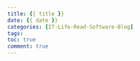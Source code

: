 ```yaml
---
title: {{ title }}
date: {{ date }}
categories: [IT-Life-Read-Software-Blog]
tags:
toc: true
comment: true
---
```







<!--more-->
